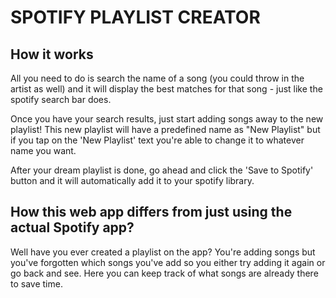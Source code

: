 # SPOTIFY PLAYLIST CREATOR

## How it works
All you need to do is search the name of a song (you could throw in the artist as well) and it will display the best matches for that song - just like the spotify search bar does.

Once you have your search results, just start adding songs away to the new playlist! 
This new playlist will have a predefined name as "New Playlist" but if you tap on the 'New Playlist' text you're able to change it to whatever name you want.

After your dream playlist is done, go ahead and click the 'Save to Spotify' button and it will automatically add it to your spotify library.

## How this web app differs from just using the actual Spotify app?

Well have you ever created a playlist on the app? You're adding songs but you've forgotten which songs you've add so you either try adding it again or go back and see. Here you can keep track of what songs are already there to save time.

